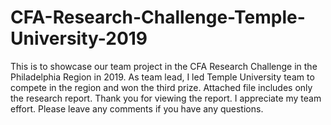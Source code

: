 # CFA-Research-Challenge-Temple-University-2019
This is to showcase our team project in the CFA Research Challenge in the Philadelphia Region in 2019. As team lead, I led Temple University team to compete in the region and won the third prize.
Attached file includes only the research report. 
Thank you for viewing the report. I appreciate my team effort. Please leave any comments if you have any questions. 
